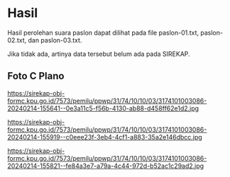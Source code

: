 # Hasil

Hasil perolehan suara paslon dapat dilihat pada file paslon-01.txt, paslon-02.txt, dan paslon-03.txt.

Jika tidak ada, artinya data tersebut belum ada pada SIREKAP.

## Foto C Plano

https://sirekap-obj-formc.kpu.go.id/7573/pemilu/ppwp/31/74/10/10/03/3174101003086-20240214-155641--0e3a11c5-f56b-4130-ab88-d458ff62e1d2.jpg

https://sirekap-obj-formc.kpu.go.id/7573/pemilu/ppwp/31/74/10/10/03/3174101003086-20240214-155919--c0eee23f-3eb4-4cf1-a883-35a2e146dbcc.jpg

https://sirekap-obj-formc.kpu.go.id/7573/pemilu/ppwp/31/74/10/10/03/3174101003086-20240214-155821--fe84a3e7-a79a-4c44-972d-b52ac1c29ad2.jpg
